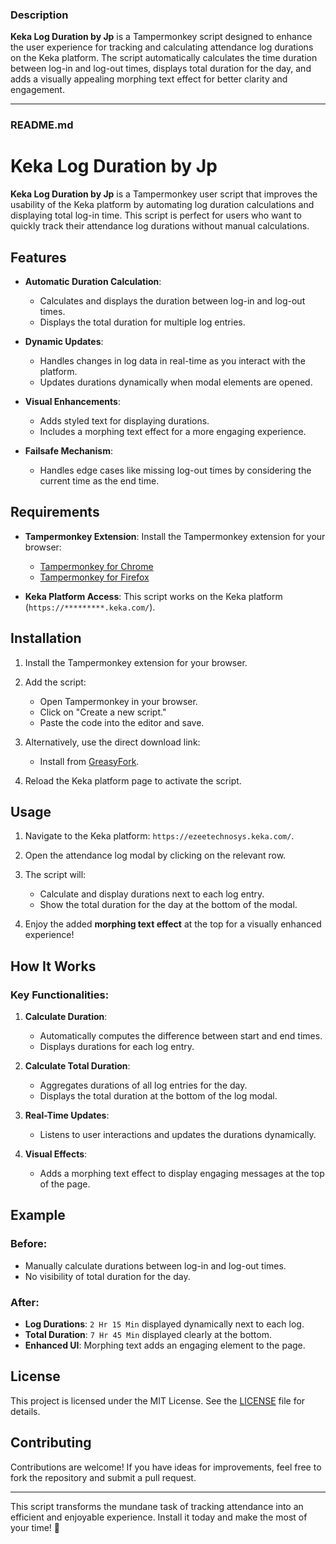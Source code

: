 ### Description
**Keka Log Duration by Jp** is a Tampermonkey script designed to enhance the user experience for tracking and calculating attendance log durations on the Keka platform. The script automatically calculates the time duration between log-in and log-out times, displays total duration for the day, and adds a visually appealing morphing text effect for better clarity and engagement.

---

### README.md

# Keka Log Duration by Jp

**Keka Log Duration by Jp** is a Tampermonkey user script that improves the usability of the Keka platform by automating log duration calculations and displaying total log-in time. This script is perfect for users who want to quickly track their attendance log durations without manual calculations.

## Features

- **Automatic Duration Calculation**:
  - Calculates and displays the duration between log-in and log-out times.
  - Displays the total duration for multiple log entries.
  
- **Dynamic Updates**:
  - Handles changes in log data in real-time as you interact with the platform.
  - Updates durations dynamically when modal elements are opened.

- **Visual Enhancements**:
  - Adds styled text for displaying durations.
  - Includes a morphing text effect for a more engaging experience.

- **Failsafe Mechanism**:
  - Handles edge cases like missing log-out times by considering the current time as the end time.

## Requirements

- **Tampermonkey Extension**:
  Install the Tampermonkey extension for your browser:
  - [Tampermonkey for Chrome](https://www.tampermonkey.net/)
  - [Tampermonkey for Firefox](https://addons.mozilla.org/en-US/firefox/addon/tampermonkey/)

- **Keka Platform Access**:
  This script works on the Keka platform (`https://*********.keka.com/`).

## Installation

1. Install the Tampermonkey extension for your browser.

2. Add the script:
   - Open Tampermonkey in your browser.
   - Click on "Create a new script."
   - Paste the code into the editor and save.

3. Alternatively, use the direct download link:
   - Install from [GreasyFork](https://update.greasyfork.org/scripts/488533/Keka%20Log%20Duration%20by%20Jp.user.js).

4. Reload the Keka platform page to activate the script.

## Usage

1. Navigate to the Keka platform: `https://ezeetechnosys.keka.com/`.

2. Open the attendance log modal by clicking on the relevant row.

3. The script will:
   - Calculate and display durations next to each log entry.
   - Show the total duration for the day at the bottom of the modal.

4. Enjoy the added **morphing text effect** at the top for a visually enhanced experience!

## How It Works

### Key Functionalities:

1. **Calculate Duration**:
   - Automatically computes the difference between start and end times.
   - Displays durations for each log entry.

2. **Calculate Total Duration**:
   - Aggregates durations of all log entries for the day.
   - Displays the total duration at the bottom of the log modal.

3. **Real-Time Updates**:
   - Listens to user interactions and updates the durations dynamically.

4. **Visual Effects**:
   - Adds a morphing text effect to display engaging messages at the top of the page.

## Example

### Before:
- Manually calculate durations between log-in and log-out times.
- No visibility of total duration for the day.

### After:
- **Log Durations**: `2 Hr 15 Min` displayed dynamically next to each log.
- **Total Duration**: `7 Hr 45 Min` displayed clearly at the bottom.
- **Enhanced UI**: Morphing text adds an engaging element to the page.

## License

This project is licensed under the MIT License. See the [LICENSE](LICENSE) file for details.

## Contributing

Contributions are welcome! If you have ideas for improvements, feel free to fork the repository and submit a pull request.

---

This script transforms the mundane task of tracking attendance into an efficient and enjoyable experience. Install it today and make the most of your time! 🚀

